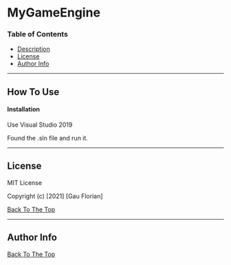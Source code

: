 # MyGameEngine

### Table of Contents

- [Description](#description)
- [License](#license)
- [Author Info](#author-info)

---

## How To Use

#### Installation

Use Visual Studio 2019

Found the .sln file and run it.

---

## License

MIT License

Copyright (c) [2021] [Gau Florian]

[Back To The Top](#read-me-template)

---

## Author Info

[Back To The Top](#read-me-template)
